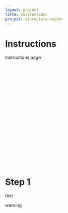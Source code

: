 ```yaml
---
layout: project
title: Instructions
project: microplate-reader
---
```


Instructions
==========

Instructions page


<div class="container-fluid well">
	<div class="col-sm-6">
		<a class="thumbnail">
			<img style="height:320px" />
		</a>
	</div>
	<div class="col-sm-6">
		<h1>Step 1</h1>
		<p>text</p>
		<p class="alert alert-warning">warning</p>
	</div>
</div>